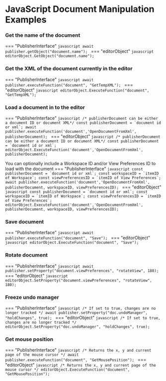 # JavaScript Document Manipulation Examples

### Get the name of the document
=== "PublisherInterface"
    ```javascript
    await publisher.getObject("document.name");
    ```
=== "editorObject"
    ```javascript
    editorObject.GetObject("document.name");
    ```

### Get the XML of the document currently in the editor
=== "PublisherInterface"
    ```javascript
    await publisher.executeFunction("document", "GetTempXML");
    ```
=== "editorObject"
    ```javascript
    editorObject.ExecuteFunction("document", "GetTempXML");
    ```

### Load a document in to the editor
=== "PublisherInterface"
    ```javascript
    /* publisherDocument can be either a document ID or document XML*/
    const publisherDocument = `document id or xml`;
    await publisher.executeFunction('document','OpenDocumentFromXml', publisherDocument);
    ```
=== "editorObject"
    ```javascript
    /* publisherDocument can be either a document ID or document XML*/
    const publisherDocument = `document id or xml`;
    editorObject.ExecuteFunction('document','OpenDocumentFromXml', publisherDocument);
    ```

  You can optionally include a Workspace ID and/or View Preferences ID to load with the document
=== "PublisherInterface"
    ```javascript
    const publisherDocument = `document id or xml`;
    const workspaceID = `itemID of Workspace`;
    const viewPreferencesID = `itemID of View Preferences`;
    await publisher.executeFunction('document','OpenDocumentFromXml', publisherDocument, workspaceID, viewPreferencesID);
    ```
=== "editorObject"
    ```javascript
    const publisherDocument = `document id or xml`;
    const workspaceID = `itemID of Workspace`;
    const viewPreferencesID = `itemID of View Preferences`;
    editorObject.ExecuteFunction('document','OpenDocumentFromXml', publisherDocument, workspaceID, viewPreferencesID);
    ```

### Save document
=== "PublisherInterface"
    ```javascript
    await publisher.executeFunction("document", "Save");
    ```
=== "editorObject"
    ```javascript
    editorObject.ExecuteFunction("document", "Save");
    ```

### Rotate document
=== "PublisherInterface"
    ```javascript
    await publisher.setProperty("document.viewPreferences", "rotateView", 180);
    ```
=== "editorObject"
    ```javascript
    editorObject.SetProperty("document.viewPreferences", "rotateView", 180);
    ```

### Freeze undo manager
=== "PublisherInterface"
    ```javascript
    /* If set to true, changes are no longer tracked */
    await publisher.setProperty("doc.undoManager", "holdChanges", true);
    ```
=== "editorObject"
    ```javascript
    /* If set to true, changes are no longer tracked */
    editorObject.SetProperty("doc.undoManager", "holdChanges", true);
    ```

### Get mouse position
=== "PublisherInterface"
    ```javascript
    /* Returns the x, y and current page of the mouse cursor */
    await publisher.executeFunction("document", "GetMousePosition");
    ```
=== "editorObject"
    ```javascript
    /* Returns the x, y and current page of the mouse cursor */
    editorObject.ExecuteFunction("document", "GetMousePosition");
    ```